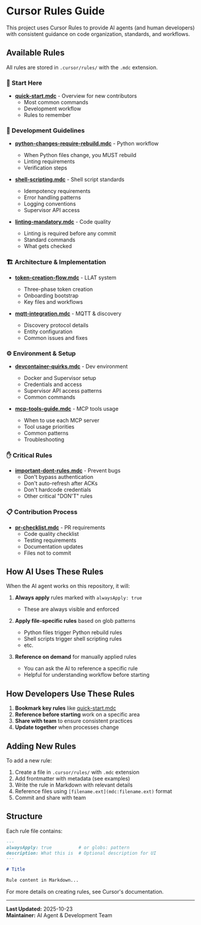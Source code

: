 # Cursor Rules Guide

This project uses Cursor Rules to provide AI agents (and human developers) with consistent guidance on code organization, standards, and workflows.

## Available Rules

All rules are stored in `.cursor/rules/` with the `.mdc` extension.

### 🚀 Start Here

- **[quick-start.mdc](.cursor/rules/quick-start.mdc)** - Overview for new contributors
  - Most common commands
  - Development workflow
  - Rules to remember

### 🔧 Development Guidelines

- **[python-changes-require-rebuild.mdc](.cursor/rules/python-changes-require-rebuild.mdc)** - Python workflow
  - When Python files change, you MUST rebuild
  - Linting requirements
  - Verification steps

- **[shell-scripting.mdc](.cursor/rules/shell-scripting.mdc)** - Shell script standards
  - Idempotency requirements
  - Error handling patterns
  - Logging conventions
  - Supervisor API access

- **[linting-mandatory.mdc](.cursor/rules/linting-mandatory.mdc)** - Code quality
  - Linting is required before any commit
  - Standard commands
  - What gets checked

### 🏗️ Architecture & Implementation

- **[token-creation-flow.mdc](.cursor/rules/token-creation-flow.mdc)** - LLAT system
  - Three-phase token creation
  - Onboarding bootstrap
  - Key files and workflows

- **[mqtt-integration.mdc](.cursor/rules/mqtt-integration.mdc)** - MQTT & discovery
  - Discovery protocol details
  - Entity configuration
  - Common issues and fixes

### ⚙️ Environment & Setup

- **[devcontainer-quirks.mdc](.cursor/rules/devcontainer-quirks.mdc)** - Dev environment
  - Docker and Supervisor setup
  - Credentials and access
  - Supervisor API access patterns
  - Common commands

- **[mcp-tools-guide.mdc](.cursor/rules/mcp-tools-guide.mdc)** - MCP tools usage
  - When to use each MCP server
  - Tool usage priorities
  - Common patterns
  - Troubleshooting

### ✋ Critical Rules

- **[important-dont-rules.mdc](.cursor/rules/important-dont-rules.mdc)** - Prevent bugs
  - Don't bypass authentication
  - Don't auto-refresh after ACKs
  - Don't hardcode credentials
  - Other critical "DON'T" rules

### 📋 Contribution Process

- **[pr-checklist.mdc](.cursor/rules/pr-checklist.mdc)** - PR requirements
  - Code quality checklist
  - Testing requirements
  - Documentation updates
  - Files not to commit

## How AI Uses These Rules

When the AI agent works on this repository, it will:

1. **Always apply** rules marked with `alwaysApply: true`
   - These are always visible and enforced

2. **Apply file-specific rules** based on glob patterns
   - Python files trigger Python rebuild rules
   - Shell scripts trigger shell scripting rules
   - etc.

3. **Reference on demand** for manually applied rules
   - You can ask the AI to reference a specific rule
   - Helpful for understanding workflow before starting

## How Developers Use These Rules

1. **Bookmark key rules** like [quick-start.mdc](.cursor/rules/quick-start.mdc)
2. **Reference before starting** work on a specific area
3. **Share with team** to ensure consistent practices
4. **Update together** when processes change

## Adding New Rules

To add a new rule:

1. Create a file in `.cursor/rules/` with `.mdc` extension
2. Add frontmatter with metadata (see examples)
3. Write the rule in Markdown with relevant details
4. Reference files using `[filename.ext](mdc:filename.ext)` format
5. Commit and share with team

## Structure

Each rule file contains:

```markdown
---
alwaysApply: true          # or globs: pattern
description: What this is  # Optional description for UI
---

# Title

Rule content in Markdown...
```

For more details on creating rules, see Cursor's documentation.

---

**Last Updated:** 2025-10-23  
**Maintainer:** AI Agent & Development Team
